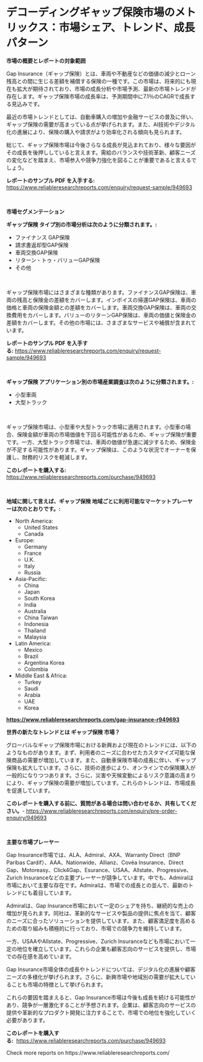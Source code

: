 <p><h1>デコーディングギャップ保険市場のメトリックス：市場シェア、トレンド、成長パターン</h1></p><p><strong>市場の概要とレポートの対象範囲</strong></p>
<p><p>Gap Insurance（ギャップ保険）とは、車両や不動産などの価値の減少とローン残高との間に生じる差額を補償する保険の一種です。この市場は、将来的にも現在も拡大が期待されており、市場の成長分析や市場予測、最新の市場トレンドが存在します。ギャップ保険市場の成長率は、予測期間中に7.1％のCAGRで成長する見込みです。</p><p>最近の市場トレンドとしては、自動車購入の増加や金融サービスの普及に伴い、ギャップ保険の需要が高まっている点が挙げられます。また、AI技術やデジタル化の進展により、保険の購入や請求がより効率化される傾向も見られます。</p><p>総じて、ギャップ保険市場は今後さらなる成長が見込まれており、様々な要因がその成長を後押ししていると言えます。需給のバランスや技術革新、顧客ニーズの変化などを踏まえ、市場参入や競争力強化を図ることが重要であると言えるでしょう。</p></p>
<p><strong>レポートのサンプル PDF を入手する:</strong> <a href="https://www.reliableresearchreports.com/enquiry/request-sample/949693">https://www.reliableresearchreports.com/enquiry/request-sample/949693</a></p>
<p>&nbsp;</p>
<p><strong>市場セグメンテーション</strong></p>
<p><strong>ギャップ保険 タイプ別の市場分析は次のように分類されます。:</strong></p>
<p><ul><li>ファイナンス GAP保険</li><li>請求書返却型GAP保険</li><li>車両交換GAP保険</li><li>リターン・トゥ・バリューGAP保険</li><li>その他</li></ul></p>
<p>&nbsp;</p>
<p><p>ギャップ保険市場にはさまざまな種類があります。ファイナンスGAP保険は、車両の残高と保険金の差額をカバーします。インボイスの帰還GAP保険は、車両の価格と車両の保険金額との差額をカバーします。車両交換GAP保険は、車両の交換費用をカバーします。バリューのリターンGAP保険は、車両の価値と保険金の差額をカバーします。その他の市場には、さまざまなサービスや補償が含まれています。</p></p>
<p><strong>レポートのサンプル PDF を入手する:</strong>&nbsp;<a href="https://www.reliableresearchreports.com/enquiry/request-sample/949693">https://www.reliableresearchreports.com/enquiry/request-sample/949693</a></p>
<p>&nbsp;</p>
<p><strong> ギャップ保険 アプリケーション別の市場産業調査は次のように分類されます。:</strong></p>
<p><ul><li>小型車両</li><li>大型トラック</li></ul></p>
<p>&nbsp;</p>
<p><p>ギャップ保険市場は、小型車や大型トラック市場に適用されます。小型車の場合、保険金額が車両の市場価値を下回る可能性があるため、ギャップ保険が重要です。一方、大型トラック市場では、車両の価値が急速に減少するため、保険金が不足する可能性があります。ギャップ保険は、このような状況でオーナーを保護し、財務的リスクを軽減します。</p></p>
<p><strong>このレポートを購入する:</strong>&nbsp; <a href="https://www.reliableresearchreports.com/purchase/949693">https://www.reliableresearchreports.com/purchase/949693</a></p>
<p>&nbsp;</p>
<p><strong>地域に関して言えば、ギャップ保険 地域ごとに利用可能なマーケットプレーヤーは次のとおりです。:</strong></p>
<p><ul>
    <li>
        North America:
        <ul>
            <li>United States</li>
            <li>Canada</li>
        </ul>
    </li>
    <li>
        Europe:
        <ul>
            <li>Germany</li>
            <li>France</li>
            <li>U.K.</li>
            <li>Italy</li>
            <li>Russia</li>
        </ul>
    </li>
    <li>
        Asia-Pacific:
        <ul>
            <li>China</li>
            <li>Japan</li>
            <li>South Korea</li>
            <li>India</li>
            <li>Australia</li>
            <li>China Taiwan</li>
            <li>Indonesia</li>
            <li>Thailand</li>
            <li>Malaysia</li>
        </ul>
    </li>
    <li>
        Latin America:
        <ul>
            <li>Mexico</li>
            <li>Brazil</li>
            <li>Argentina Korea</li>
            <li>Colombia</li>
        </ul>
    </li>
    <li>
        Middle East & Africa:
        <ul>
            <li>Turkey</li>
            <li>Saudi</li>
            <li>Arabia</li>
            <li>UAE</li>
            <li>Korea</li>
        </ul>
    </li>
    </ul></p>
<p><strong><a href="https://www.reliableresearchreports.com/gap-insurance-r949693">https://www.reliableresearchreports.com/gap-insurance-r949693</a></strong>&nbsp;</p>
<p><strong>世界の新たなトレンドとは ギャップ保険 市場？</strong></p>
<p><p>グローバルなギャップ保険市場における新興および現在のトレンドには、以下のようなものがあります。まず、利用者のニーズに合わせたカスタマイズ可能な保険商品の需要が増加しています。また、自動車保険市場の成長に伴い、ギャップ保険も拡大しています。さらに、技術の進歩により、オンラインでの保険購入が一般的になりつつあります。さらに、災害や天候変動によるリスク意識の高まりにより、ギャップ保険の需要が増加しています。これらのトレンドは、市場成長を促進しています。</p></p>
<p><strong>このレポートを購入する前に、質問がある場合は問い合わせるか、共有してください。</strong>- <a href="https://www.reliableresearchreports.com/enquiry/pre-order-enquiry/949693">https://www.reliableresearchreports.com/enquiry/pre-order-enquiry/949693</a></p>
<p>&nbsp;</p>
<p><strong>主要な市場プレーヤー</strong></p>
<p><p>Gap Insurance市場では、ALA、Admiral、AXA、Warranty Direct（BNP Paribas Cardif）、AAA、Nationwide、Allianz、Covéa Insurance、Direct Gap、Motoreasy、Click4Gap、Esurance、USAA、Allstate、Progressive、Zurich Insuranceなどの主要プレーヤーが競争しています。中でも、Admiralは市場において主要な存在です。Admiralは、市場での成長との並んで、最新のトレンドにも着目しています。</p><p>Admiralは、Gap Insurance市場において一定のシェアを持ち、継続的な売上の増加が見られます。同社は、革新的なサービスや製品の提供に焦点を当て、顧客のニーズに合ったソリューションを提供しています。また、顧客満足度を高めるための取り組みも積極的に行っており、市場での競争力を維持しています。</p><p>一方、USAAやAllstate、Progressive、Zurich Insuranceなども市場において一定の地位を確立しています。これらの企業も顧客志向のサービスを提供し、市場での存在感を高めています。</p><p>Gap Insurance市場全体の成長やトレンドについては、デジタル化の進展や顧客ニーズの多様化が挙げられます。さらに、新興市場や地域別の需要が拡大していることも市場の特徴として挙げられます。</p><p>これらの要因を踏まえると、Gap Insurance市場は今後も成長を続ける可能性があり、競争が一層激化することが予想されます。企業は、顧客志向のサービスの提供や革新的なプロダクト開発に注力することで、市場での地位を強化していく必要があります。</p></p>
<p><strong>このレポートを購入する:</strong>&nbsp;&nbsp;<a href="https://www.reliableresearchreports.com/purchase/949693">https://www.reliableresearchreports.com/purchase/949693</a></p>
<p>Check more reports on https://www.reliableresearchreports.com/</p>